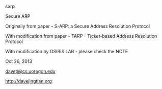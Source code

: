 sarp

Secure ARP

Originally from paper - S-ARP: a Secure Address Resolution Protocol

With modification from paper - TARP - Ticket-based Address Resolution Protocol

With modification by OSIRIS LAB - please check the NOTE

Oct 26, 2013

daveti@cs.uoregon.edu

http://davejingtian.org
